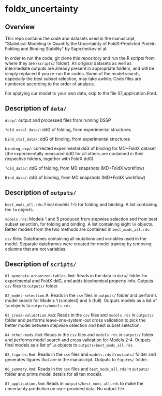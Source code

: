 # foldx_uncertainty

## Overview

This repo contains the code and datasets used in the manuscript, "Statistical Modeling to Quantify the Uncertainty of FoldX-Predicted Protein Folding and Binding Stability" by Sapozhnikov et al.

In order to run the code, git clone this repository and run the R scripts from where they are (`scripts/` folder). All original datasets as well as intermediate outputs are already present in appropriate folders, and will be simply replaced if you re-run the codes. Some of the model search, especially the best subset selection, may take awhile. Code files are numbered according to the order of analysis.

For applying our model to your own data, skip to the file 07_application.Rmd.


## Description of `data/`

`dssp/`: output and processed files from running DSSP

`fold_xstal_data/`: ddG of folding, from experimental structures

`bind_xtal_data/`: ddG of binding, from experimental structures

`binding_exp/`: corrected experimental ddG of binding for MD+FoldX dataset (the experimentally measured ddG for all others are contained in their respective folders, together with FoldX ddG)

`fold_data/`: ddG of folding, from MD snapshots (MD+FoldX workflow)

`Bind_data/`: ddG of binding, from MD snapshots (MD+FoldX workflow)

## Description of `outputs/`

`best_mods_all.rds`: Final models 1-5 for folding and binding. A list containing ten `lm` objects.

`models.rds`: Models 1 and 5 produced from stepwise selection and from best subset selection, for folding and binding. A list containing eight `lm` objects. Better models from the two methods are contained in `best_mods_all.rds`.

`csv` files: Dataframes containing all mutations and variables used in the model. Separate dataframes were created for model training by removing columns that are not variables.

## Description of `scripts/`

`01_generate-organized-tables.Rmd`: Reads in the data in `data/` folder for experimental and FoldX ddG, and adds biochemical property info. Outputs `csv` files to `outputs/` folder.

`02_model-selection.R`: Reads in the `csv` files in `outputs/` folder and performs model search for Models 1 (simplest) and 5 (full). Outputs models as a list of `lm` objects to `outputs/models.rds`.

`03_cross-validation.Rmd`: Reads in the `csv` files and `models.rds` in `outputs/` folder and performs leave-one-system-out cross validation to pick the better model between stepwise selection and best subset selection. 

`04_other-mods.Rmd`: Reads in the `csv` files and `models.rds` in `outputs/` folder and performs model search and cross validation for Models 2-4. Outputs final models as a list of `lm` objects to `outputs/best_mods_all.rds`.

`05_figures.Rmd`: Reads in the `csv` files and `models.rds` in `outputs/` folder and generates figures that are in the manuscript. Outputs to `figures/` folder.

`06_summary.Rmd`: Reads in the `csv` files and `best_mods_all.rds` in `outputs/` folder and prints model details for all ten models.

`07_application.Rmd`: Reads in `outputs/best_mods_all.rds` to make the uncertainty prediction on user-provided data. No output file.


